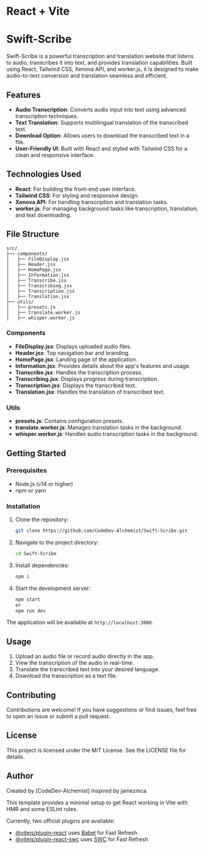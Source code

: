 # React + Vite
# Swift-Scribe

Swift-Scribe is a powerful transcription and translation website that listens to audio, transcribes it into text, and provides translation capabilities. Built using React, Tailwind CSS, Xenova API, and worker.js, it is designed to make audio-to-text conversion and translation seamless and efficient.

## Features

- **Audio Transcription**: Converts audio input into text using advanced transcription techniques.
- **Text Translation**: Supports multilingual translation of the transcribed text.
- **Download Option**: Allows users to download the transcribed text in a file.
- **User-Friendly UI**: Built with React and styled with Tailwind CSS for a clean and responsive interface.

## Technologies Used

- **React**: For building the front-end user interface.
- **Tailwind CSS**: For styling and responsive design.
- **Xenova API**: For handling transcription and translation tasks.
- **worker.js**: For managing background tasks like transcription, translation, and text downloading.

## File Structure

```
src/
├── components/
│   ├── FileDisplay.jsx
│   ├── Header.jsx
│   ├── HomePage.jsx
│   ├── Information.jsx
│   ├── Transcribe.jsx
│   ├── Transcribing.jsx
│   ├── Transcription.jsx
│   ├── Translation.jsx
├── utils/
│   ├── presets.js
│   ├── translate.worker.js
│   ├── whisper.worker.js
```

### Components

- **FileDisplay.jsx**: Displays uploaded audio files.
- **Header.jsx**: Top navigation bar and branding.
- **HomePage.jsx**: Landing page of the application.
- **Information.jsx**: Provides details about the app's features and usage.
- **Transcribe.jsx**: Handles the transcription process.
- **Transcribing.jsx**: Displays progress during transcription.
- **Transcription.jsx**: Displays the transcribed text.
- **Translation.jsx**: Handles the translation of transcribed text.

### Utils

- **presets.js**: Contains configuration presets.
- **translate.worker.js**: Manages translation tasks in the background.
- **whisper.worker.js**: Handles audio transcription tasks in the background.

## Getting Started

### Prerequisites

- Node.js (v14 or higher)
- npm or yarn

### Installation

1. Clone the repository:
   ```bash
   git clone https://github.com/CodeDev-Alchemist/Swift-Scribe.git
   ```

2. Navigate to the project directory:
   ```bash
   cd Swift-Scribe
   ```

3. Install dependencies:
   ```bash
   npm i
   ```

4. Start the development server:
   ```bash
   npm start
   or
   npm run dev
   ```

The application will be available at `http://localhost:3000`.

## Usage

1. Upload an audio file or record audio directly in the app.
2. View the transcription of the audio in real-time.
3. Translate the transcribed text into your desired language.
4. Download the transcription as a text file.

## Contributing

Contributions are welcome! If you have suggestions or find issues, feel free to open an issue or submit a pull request.

## License

This project is licensed under the MIT License. See the LICENSE file for details.

## Author

Created by [CodeDev-Alchemist]
Inspired by jamezmca

This template provides a minimal setup to get React working in Vite with HMR and some ESLint rules.

Currently, two official plugins are available:

- [@vitejs/plugin-react](https://github.com/vitejs/vite-plugin-react/blob/main/packages/plugin-react/README.md) uses [Babel](https://babeljs.io/) for Fast Refresh
- [@vitejs/plugin-react-swc](https://github.com/vitejs/vite-plugin-react-swc) uses [SWC](https://swc.rs/) for Fast Refresh

